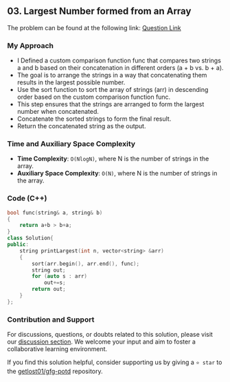 ## 03. Largest Number formed from an Array
The problem can be found at the following link: [Question Link](https://www.geeksforgeeks.org/problems/largest-number-formed-from-an-array1117/1)

### My Approach
- I Defined a custom comparison function func that compares two strings a and b based on their concatenation in different orders (a + b vs. b + a).
- The goal is to arrange the strings in a way that concatenating them results in the largest possible number.
- Use the sort function to sort the array of strings (arr) in descending order based on the custom comparison function func.
- This step ensures that the strings are arranged to form the largest number when concatenated.
- Concatenate the sorted strings to form the final result.
- Return the concatenated string as the output.

### Time and Auxiliary Space Complexity

- **Time Complexity**: `O(NlogN)`, where N is the number of strings in the array.
- **Auxiliary Space Complexity**: `O(N)`, where N is the number of strings in the array.

### Code (C++)
```cpp
bool func(string& a, string& b)
{
    return a+b > b+a;
}
class Solution{
public:
	string printLargest(int n, vector<string> &arr)
	{
	    sort(arr.begin(), arr.end(), func);
        string out;
        for (auto s : arr)
            out+=s;
        return out;
	}
};
```

### Contribution and Support

For discussions, questions, or doubts related to this solution, please visit our [discussion section](https://github.com/getlost01/gfg-potd/discussions). We welcome your input and aim to foster a collaborative learning environment.

If you find this solution helpful, consider supporting us by giving a `⭐ star` to the [getlost01/gfg-potd](https://github.com/getlost01/gfg-potd) repository.
